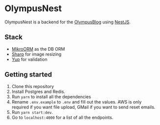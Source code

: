 # OlympusNest

OlympusNest is a backend for the [OlympusBlog](https://github.com/sentrionic/OlympusBlog) using [NestJS](https://nestjs.com/).

## Stack

- [MikroORM](https://mikro-orm.io/) as the DB ORM
- [Sharp](https://github.com/lovell/sharp) for image resizing
- [Yup](https://github.com/jquense/yup) for validation

## Getting started

1. Clone this repository
2. Install Postgres and Redis.
3. Run `yarn` to install all the dependencies
4. Rename `.env.example` to `.env`
   and fill out the values. AWS is only required if you want file upload,
   GMail if you want to send reset emails.
5. Run `yarn start:dev`.
6. Go to `localhost:4000` for a list of all the endpoints.
